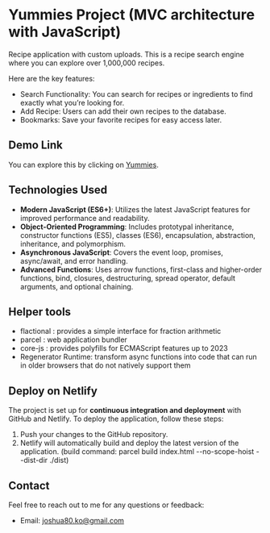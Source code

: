 # Yummies Project (MVC architecture with JavaScript)

Recipe application with custom uploads.
This is a recipe search engine where you can explore over 1,000,000 recipes.

Here are the key features:

- Search Functionality: You can search for recipes or ingredients to find exactly what you’re looking for.
- Add Recipe: Users can add their own recipes to the database.
- Bookmarks: Save your favorite recipes for easy access later.

## Demo Link

You can explore this by clicking on [Yummies](https://yummies0.netlify.app/).

## Technologies Used

- **Modern JavaScript (ES6+)**: Utilizes the latest JavaScript features for improved performance and readability.
- **Object-Oriented Programming**: Includes prototypal inheritance, constructor functions (ES5), classes (ES6), encapsulation, abstraction, inheritance, and polymorphism.
- **Asynchronous JavaScript**: Covers the event loop, promises, async/await, and error handling.
- **Advanced Functions**: Uses arrow functions, first-class and higher-order functions, bind, closures, destructuring, spread operator, default arguments, and optional chaining.

## Helper tools

- flactional : provides a simple interface for fraction arithmetic
- parcel : web application bundler
- core-js : provides polyfills for ECMAScript features up to 2023
- Regenerator Runtime: transform async functions into code that can run in older browsers that do not natively support them

## Deploy on Netlify

The project is set up for **continuous integration and deployment** with GitHub and Netlify. To deploy the application, follow these steps:

1. Push your changes to the GitHub repository.
2. Netlify will automatically build and deploy the latest version of the application. (build command: parcel build index.html --no-scope-hoist --dist-dir ./dist)

## Contact

Feel free to reach out to me for any questions or feedback:

- Email: [joshua80.ko@gmail.com](mailto:joshua80.ko@gmail.com)
